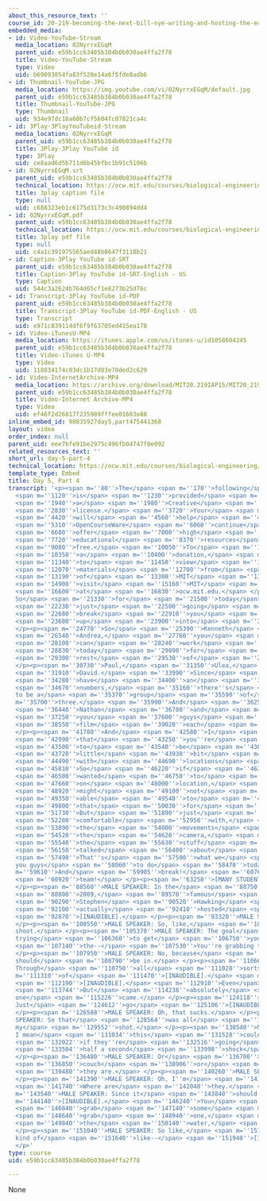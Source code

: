 ```yaml
---
about_this_resource_text: ''
course_id: 20-219-becoming-the-next-bill-nye-writing-and-hosting-the-educational-show-january-iap-2015
embedded_media:
- id: Video-YouTube-Stream
  media_location: 02NyrrxEGqM
  parent_uid: e59b1cc63485b384b0b030ae4ffa2f78
  title: Video-YouTube-Stream
  type: Video
  uid: b69093854fa83f528e14a6f5fde8adb6
- id: Thumbnail-YouTube-JPG
  media_location: https://img.youtube.com/vi/02NyrrxEGqM/default.jpg
  parent_uid: e59b1cc63485b384b0b030ae4ffa2f78
  title: Thumbnail-YouTube-JPG
  type: Thumbnail
  uid: 934e97dc18a60b7cf5604fc07821ca4c
- id: 3Play-3PlayYouTubeid-Stream
  media_location: 02NyrrxEGqM
  parent_uid: e59b1cc63485b384b0b030ae4ffa2f78
  title: 3Play-3Play YouTube id
  type: 3Play
  uid: ce8aad6d5b711d6b45bfbc1b91c5106b
- id: 02NyrrxEGqM.srt
  parent_uid: e59b1cc63485b384b0b030ae4ffa2f78
  technical_location: https://ocw.mit.edu/courses/biological-engineering/20-219-becoming-the-next-bill-nye-writing-and-hosting-the-educational-show-january-iap-2015/day-5-storytellers-toolkit-pt.-3/day-5-part-4/02NyrrxEGqM.srt
  title: 3play caption file
  type: null
  uid: c688323eb1c6175d3173c3c490894dd4
- id: 02NyrrxEGqM.pdf
  parent_uid: e59b1cc63485b384b0b030ae4ffa2f78
  technical_location: https://ocw.mit.edu/courses/biological-engineering/20-219-becoming-the-next-bill-nye-writing-and-hosting-the-educational-show-january-iap-2015/day-5-storytellers-toolkit-pt.-3/day-5-part-4/02NyrrxEGqM.pdf
  title: 3play pdf file
  type: null
  uid: c4a1c391975565aed48b8647f3118b21
- id: Caption-3Play YouTube id-SRT
  parent_uid: e59b1cc63485b384b0b030ae4ffa2f78
  title: Caption-3Play YouTube id-SRT-English - US
  type: Caption
  uid: 544c3a2624b764d65cf1e8273b25d76c
- id: Transcript-3Play YouTube id-PDF
  parent_uid: e59b1cc63485b384b0b030ae4ffa2f78
  title: Transcript-3Play YouTube id-PDF-English - US
  type: Transcript
  uid: e971c839114df6f9f63705ed415ea178
- id: Video-iTunesU-MP4
  media_location: https://itunes.apple.com/us/itunes-u/id1058604245
  parent_uid: e59b1cc63485b384b0b030ae4ffa2f78
  title: Video-iTunes U-MP4
  type: Video
  uid: 118834174c03dc1b17d03e70ded2c629
- id: Video-InternetArchive-MP4
  media_location: https://archive.org/download/MIT20.219IAP15/MIT20_219IAP15_D05P4_300k.mp4
  parent_uid: e59b1cc63485b384b0b030ae4ffa2f78
  title: Video-Internet Archive-MP4
  type: Video
  uid: ef46f2d26817f235989fffee01603e88
inline_embed_id: 98835927day5,part475441368
layout: video
order_index: null
parent_uid: eee7bfe91be2975c496fb04747f0e092
related_resources_text: ''
short_url: day-5-part-4
technical_location: https://ocw.mit.edu/courses/biological-engineering/20-219-becoming-the-next-bill-nye-writing-and-hosting-the-educational-show-january-iap-2015/day-5-storytellers-toolkit-pt.-3/day-5-part-4
template_type: Embed
title: Day 5, Part 4
transcript: '<p><span m=''80''>The</span> <span m=''170''>following</span> <span m=''610''>content</span>
  <span m=''1120''>is</span> <span m=''1230''>provided</span> <span m=''1670''>under</span>
  <span m=''1940''>a</span> <span m=''1980''>Creative</span> <span m=''2430''>Commons</span>
  <span m=''2830''>license.</span> <span m=''3720''>Your</span> <span m=''3920''>support</span>
  <span m=''4420''>will</span> <span m=''4560''>help</span> <span m=''4830''>MIT</span>
  <span m=''5310''>OpenCourseWare</span> <span m=''6060''>continue</span> <span m=''6540''>to</span>
  <span m=''6680''>offer</span> <span m=''7000''>high</span> <span m=''7210''>quality</span>
  <span m=''7720''>educational</span> <span m=''8370''>resources</span> <span m=''8940''>for</span>
  <span m=''9080''>free.</span> <span m=''10050''>To</span> <span m=''10150''>make</span>
  <span m=''10350''>a</span> <span m=''10400''>donation,</span> <span m=''11090''>or</span>
  <span m=''11340''>to</span> <span m=''11450''>view</span> <span m=''11660''>additional</span>
  <span m=''12070''>materials</span> <span m=''12700''>from</span> <span m=''12860''>hundreds</span>
  <span m=''13190''>of</span> <span m=''13300''>MIT</span> <span m=''13680''>courses,</span>
  <span m=''14900''>visit</span> <span m=''15160''>MIT</span> <span m=''15690''>OpenCourseWare</span>
  <span m=''16600''>at</span> <span m=''16830''>ocw.mit.edu.</span> </p><p><span m=''21140''>PROFESSOR:
  So</span> <span m=''21330''>for</span> <span m=''21500''>today</span> <span m=''21950''>we''re</span>
  <span m=''22230''>just</span> <span m=''22500''>going</span> <span m=''22610''>to</span>
  <span m=''22680''>break</span> <span m=''22910''>you</span> <span m=''23000''>guys</span>
  <span m=''23680''>up</span> <span m=''23900''>into</span> <span m=''24150''>groups.</span>
  </p><p><span m=''24770''>So</span> <span m=''25390''>Kenneth</span> <span m=''26100''>and</span>
  <span m=''26540''>Andrea,</span> <span m=''27760''>you</span> <span m=''27880''>guys</span>
  <span m=''28100''>can</span> <span m=''28240''>work</span> <span m=''28420''>together</span>
  <span m=''28830''>today</span> <span m=''29090''>for</span> <span m=''29210''>the</span>
  <span m=''29300''>rest</span> <span m=''29530''>of</span> <span m=''29590''>class.</span>
  </p><p><span m=''30730''>Paul,</span> <span m=''31350''>Ulea,</span> <span m=''31560''>and</span>
  <span m=''31910''>David.</span> <span m=''33990''>Since</span> <span m=''34200''>we</span>
  <span m=''34280''>have</span> <span m=''34400''>an</span> <span m=''34480''>odd</span>
  <span m=''34670''>numbers,</span> <span m=''35160''>there''s</span> <span m=''35270''>going
  to be a</span> <span m=''35370''>group</span> <span m=''35590''>of</span> <span
  m=''35700''>three.</span> <span m=''35990''>And</span> <span m=''36250''>then</span>
  <span m=''36440''>Nathan</span> <span m=''36780''>and</span> <span m=''36900''>Joshua,</span>
  <span m=''37250''>you</span> <span m=''37600''>guys</span> <span m=''38440''>can</span>
  <span m=''38550''>film</span> <span m=''39020''>each</span> <span m=''39170''>other.</span>
  </p><p><span m=''41780''>And</span> <span m=''42580''>I</span> <span m=''42700''>know</span>
  <span m=''42990''>that</span> <span m=''43250''>you''re</span> <span m=''43390''>going</span>
  <span m=''43500''>to</span> <span m=''43540''>be</span> <span m=''43670''>a</span>
  <span m=''43720''>little</span> <span m=''43930''>bit</span> <span m=''44100''>limited</span>
  <span m=''44490''>with</span> <span m=''44690''>locations</span> <span m=''45370''>today.</span>
  <span m=''45810''>So</span> <span m=''46220''>if</span> <span m=''46350''>you</span>
  <span m=''46500''>wanted</span> <span m=''46750''>to</span> <span m=''46820''>film</span>
  <span m=''47660''>on</span> <span m=''48000''>location,</span> <span m=''48780''>you</span>
  <span m=''48920''>might</span> <span m=''49100''>not</span> <span m=''49270''>be</span>
  <span m=''49350''>able</span> <span m=''49540''>to</span> <span m=''49640''>do</span>
  <span m=''49800''>that</span> <span m=''50030''>for</span> <span m=''50180''>today.</span>
  <span m=''51730''>But</span> <span m=''51890''>just</span> <span m=''52120''>get</span>
  <span m=''52280''>comfortable</span> <span m=''52950''>with,</span> <span m=''53310''>like,</span>
  <span m=''53890''>the</span> <span m=''54000''>movements</span> <span m=''54430''>of</span>
  <span m=''54520''>the</span> <span m=''54620''>camera,</span> <span m=''55040''>incorporating</span>
  <span m=''55540''>the</span> <span m=''55630''>stuff</span> <span m=''55910''>Chris</span>
  <span m=''56150''>talked</span> <span m=''56400''>about</span> <span m=''56630''>earlier.</span>
  <span m=''57490''>That''s</span> <span m=''57590''>what we</span> <span m=''57830''>want
  you guys</span> <span m=''58060''>to do</span> <span m=''58470''>today.</span> </p><p><span
  m=''59610''>And</span> <span m=''59905''>break!</span> <span m=''60760''>Go</span>
  <span m=''60920''>team!</span> </p><p><span m=''63258''>[MANY STUDENTS TALKING]</span>
  </p><p><span m=''88560''>MALE SPEAKER: In the</span> <span m=''88750''>year</span>
  <span m=''88800''>2009,</span> <span m=''89570''>famous</span> <span m=''89980''>astrophysicist</span>
  <span m=''90290''>Stephen</span> <span m=''90520''>Hawking</span> <span m=''91930''>and</span>
  <span m=''92100''>actually</span> <span m=''92410''>hosted</span> <span m=''92680''>a</span>
  <span m=''92870''>[INAUDIBLE].</span> </p><p><span m=''93320''>MALE SPEAKER: [INAUDIBLE].</span>
  </p><p><span m=''100550''>MALE SPEAKER: So, like,</span> <span m=''101032''>just
  shoot.</span> </p><p><span m=''105370''>MALE SPEAKER: The goal</span> <span m=''105852''>I''m
  trying</span> <span m=''106360''>to get</span> <span m=''106750''>you and</span>
  <span m=''107140''>the--</span> <span m=''107530''>You''re grabbing that, right?</span>
  </p><p><span m=''107950''>MALE SPEAKER: No, because</span> <span m=''108370''>this
  should</span> <span m=''108790''>be in.</span> </p><p><span m=''110660''>MALE SPEAKER:
  Through</span> <span m=''110750''>all</span> <span m=''111020''>sorts</span> <span
  m=''111310''>of</span> <span m=''111470''>[INAUDIBLE].</span> <span m=''111690''>Even</span>
  <span m=''112190''>[INAUDIBLE].</span> <span m=''112910''>Even</span> <span m=''113250''>[INAUDIBLE].</span>
  <span m=''113744''>But</span> <span m=''114238''>absolutely</span> <span m=''114732''>no
  one</span> <span m=''115226''>came.</span> </p><p><span m=''124118''>MALE SPEAKER:
  Just</span> <span m=''124612''>go</span> <span m=''125106''>[INAUDIBLE].</span>
  </p><p><span m=''126588''>MALE SPEAKER: Oh, that sucks.</span> </p><p><span m=''128070''>MALE
  SPEAKER: So that</span> <span m=''128564''>was all</span> <span m=''129058''>in
  my</span> <span m=''129552''>shot.</span> </p><p><span m=''130540''>MALE SPEAKER:
  I mean</span> <span m=''131034''>this</span> <span m=''131528''>could be had</span>
  <span m=''132022''>if they''re</span> <span m=''132516''>going</span> <span m=''133010''>[INAUDIBLE]</span>
  <span m=''133504''>half a second</span> <span m=''133998''>shock</span> <span m=''134492''>response.</span>
  </p><p><span m=''136480''>MALE SPEAKER: Or</span> <span m=''136700''>in the</span>
  <span m=''136850''>couch</span> <span m=''138906''>or</span> <span m=''139370''>where</span>
  <span m=''139480''>they are.</span> </p><p><span m=''140260''>MALE SPEAKER: [INAUDIBLE]</span>
  </p><p><span m=''141390''>MALE SPEAKER: Oh, I''m</span> <span m=''141410''>sorry.</span>
  <span m=''141740''>Where are</span> <span m=''142040''>they.</span> </p><p><span
  m=''143540''>MALE SPEAKER: Since it</span> <span m=''143840''>should be</span> <span
  m=''144140''>[INAUDIBLE].</span> <span m=''146240''>You</span> <span m=''146540''>would</span>
  <span m=''146840''>grab</span> <span m=''147140''>some</span> <span m=''147440''>water,</span>
  <span m=''148640''>grab</span> <span m=''148940''>one,</span> <span m=''149540''>pour</span>
  <span m=''149840''>the</span> <span m=''150140''>water,</span> <span m=''150440''>[INAUDIBLE]</span>
  </p><p><span m=''151040''>MALE SPEAKER: So like,</span> <span m=''151340''>I''m
  kind of</span> <span m=''151640''>like--</span> <span m=''151940''>[INAUDIBLE]</span>
  </p>'
type: course
uid: e59b1cc63485b384b0b030ae4ffa2f78

---
```

None